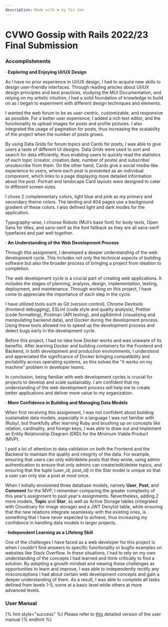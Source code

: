 ```yaml
---
description: Made with ❤️ by Yin Joe
---
```


# CVWO Gossip with Rails 2022/23 Final Submission

### **Accomplishments**

**·        Exploring and Enjoying UI/UX Design**

As I have no prior experience in UI/UX design, I had to acquire new skills to design user-friendly interfaces. Through reading articles about UI/UX design principles and best practices, studying the MUI Documentation, and relying on my artistic intuition, I had a solid foundation of knowledge to build on as I began to experiment with different design techniques and elements.

I wanted the web forum to be as user-centric, customizable, and responsive as possible. For a better user experience, I added a rich text editor, and the functionality to upload images for posts and profile pictures. I also integrated the usage of pagination for posts, thus increasing the scalability of the project when the number of posts grows.

By using Data Grids for forum topics and Cards for posts, I was able to give users a taste of different UI designs. Data Grids were used to sort and search for data efficiently, thus enabling users to quickly read the statistics of each topic (creator, creation date, number of posts) and subscribe/ unsubscribe from them. On the other hand, Cards give a social media-like experience to users, where each post is presented as an individual component, which links to a page displaying more detailed information about the post. Portrait and landscape Card layouts were designed to cater to different screen sizes.

I chose 2 complementary colors, light blue and pink as my primary and secondary theme colors. The landing and 404 pages use a background gradient of these colors. I also defined light and dark modes for the application.&#x20;

Typography-wise, I choose Roboto (MUI’s base font) for body texts, Open Sans for titles, and sans-serif as the font fallback as they are all sans-serif typefaces and pair well together.



**·       An Understanding of the Web Development Process**

Through this assignment, I developed a deeper understanding of the web development cycle. This includes not only the technical aspects of building software but also the broader process of bringing a project from ideation to completion.

The web development cycle is a crucial part of creating web applications. It includes the stages of planning, analysis, design, implementation, testing, deployment, and maintenance. Through working on this project, I have come to appreciate the importance of each step in the cycle.

I have utilized tools such as Git (version control), Chrome Devtools (frontend debugging), ESLint (code style and quality analysis), Prettier (code formatting), Postman (API testing), and pgAdmin4 (visualizing and manipulating backend data), and Docker during the development process. Using these tools allowed me to speed up the development process and detect bugs early in the development cycle.

Before this project, I had no idea how Docker works and was unaware of its benefits. After learning Docker and building containers for the Frontend and Backend, in both development and production environments, I understood and appreciated the significance of Docker bringing compatibility and portability across operating systems, as this solves the “it works on my machine” problem in developer teams.

In conclusion, being familiar with web development cycles is crucial for projects to develop and scale sustainably. I am confident that my understanding of the web development process will help me to create better applications and deliver more value to my organization.



**·        More Confidence in Building and Managing Data Models**

When first receiving this assignment, I was not confident about building sustainable data models, especially in a language I was not familiar with (Ruby), but thankfully after learning Ruby and brushing up on concepts like relation, cardinality, and foreign keys, I was able to draw out and implement an Entity Relationship Diagram (ERD) for the Minimum Viable Product (MVP).

I paid a lot of attention to data validation on both the Frontend and the Backend to maintain the quality and integrity of the data. For example, ensuring that users can only edit/delete posts that they wrote, using admin authentication to ensure that only admins can create/edit/delete topics, and ensuring that the tuple (user\_id, post\_id) in the Star model is unique so that a user can only star a post at most once.

When I initially envisioned three database models, namely **User**, **Post**, and **Comment** for the MVP, I remember comparing the greater complexity of this year’s assignment to past year's assignments. Nevertheless, adding 2 more models, **Topic** and **Star**, as well as Active Storage tables (integrated with Cloudinary for image storage) and a JWT Denylist table, while ensuring that the new relations integrate seamlessly with the existing ones, is something that I have never expected to achieve, thus increasing my confidence in handling data models in larger projects.



**·        Independent Learning as a Lifelong Skill**

One of the challenges I have faced as a web developer for this project is when I couldn't find answers to specific functionality or bugfix examples on websites like Stack Overflow. In these situations, I had to rely on my own understanding of the concepts I had learned and think critically to find a solution. By adopting a growth mindset and viewing these challenges as opportunities to learn and improve, I was able to independently rectify any misconceptions I had about certain web development concepts and gain a deeper understanding of them. As a result, I was able to complete all tasks defined from levels 1-5, some at a basic level while others at more advanced levels.

### User Manual

{% hint style="success" %}
Please refer to [this](../user-manual/) detailed version of the user manual
{% endhint %}

